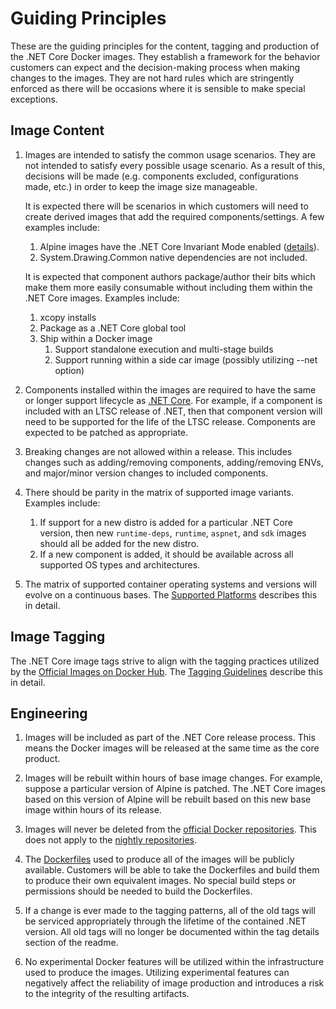 # Guiding Principles

These are the guiding principles for the content, tagging and production of the .NET Core Docker images.  They establish a framework for the behavior customers can expect and the decision-making process when making changes to the images.  They are not hard rules which are stringently enforced as there will be occasions where it is sensible to make special exceptions.

## Image Content

1. Images are intended to satisfy the common usage scenarios.  They are not intended to satisfy every possible usage scenario.  As a result of this, decisions will be made (e.g. components excluded, configurations made, etc.) in order to keep the image size manageable.

    It is expected there will be scenarios in which customers will need to create derived images that add the required components/settings. A few examples include:

    1. Alpine images have the .NET Core Invariant Mode enabled ([details](https://github.com/dotnet/dotnet-docker/issues/371)).
    1. System.Drawing.Common native dependencies are not included.

    It is expected that component authors package/author their bits which make them more easily consumable without including them within the .NET Core images.  Examples include:

    1. xcopy installs
    1. Package as a .NET Core global tool
    1. Ship within a Docker image
        1. Support standalone execution and multi-stage builds
        1. Support running within a side car image (possibly utilizing --net option)

1. Components installed within the images are required to have the same or longer support lifecycle as [.NET Core](https://dotnet.microsoft.com/platform/support/policy/dotnet-core).  For example, if a component is included with an LTSC release of .NET, then that component version will need to be supported for the life of the LTSC release.  Components are expected to be patched as appropriate.

1. Breaking changes are not allowed within a release.  This includes changes such as adding/removing components, adding/removing ENVs, and major/minor version changes to included components.

1. There should be parity in the matrix of supported image variants.  Examples include:
    1. If support for a new distro is added for a particular .NET Core version, then new `runtime-deps`, `runtime`, `aspnet`, and `sdk` images should all be added for the new distro.
    1. If a new component is added, it should be available across all supported OS types and architectures.

1. The matrix of supported container operating systems and versions will evolve on a continuous bases. The [Supported Platforms](supported-platforms.md) describes this in detail.

## Image Tagging

The .NET Core image tags strive to align with the tagging practices utilized by the [Official Images on Docker Hub](https://hub.docker.com/search?q=&type=image&image_filter=official).  The [Tagging Guidelines](tagging-guidelines.md) describe this in detail.

## Engineering

1. Images will be included as part of the .NET Core release process.  This means the Docker images will be released at the same time as the core product.

1. Images will be rebuilt within hours of base image changes. For example, suppose a particular version of Alpine is patched.  The .NET Core images based on this version of Alpine will be rebuilt based on this new base image within hours of its release.

1. Images will never be deleted from the [official Docker repositories](https://hub.docker.com/_/microsoft-dotnet-core/). This does not apply to the [nightly repositories](https://hub.docker.com/_/microsoft-dotnet-core-nightly).

1. The [Dockerfiles](https://github.com/dotnet/dotnet-docker/search?q=filename%3ADockerfile) used to produce all of the images will be publicly available. Customers will be able to take the Dockerfiles and build them to produce their own equivalent images.  No special build steps or permissions should be needed to build the Dockerfiles.

1. If a change is ever made to the tagging patterns, all of the old tags will be serviced appropriately through the lifetime of the contained .NET version.  All old tags will no longer be documented within the tag details section of the readme.

1. No experimental Docker features will be utilized within the infrastructure used to produce the images.  Utilizing experimental features can negatively affect the reliability of image production and introduces a risk to the integrity of the resulting artifacts.
